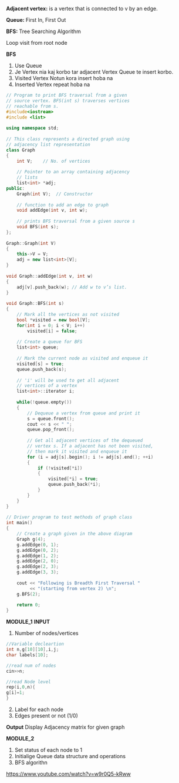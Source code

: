 **Adjacent vertex:** is a vertex that is connected to v by an edge.

**Queue:** First In, First Out 

**BFS:** Tree Searching Algorithm

Loop visit from root node 

**BFS**
1. Use Queue
2. Je Vertex nia kaj korbo tar adjacent Vertex Queue te insert korbo.
3. Visited Vertex Notun kora insert hoba na 
4. Inserted Vertex repeat hoba na 

````cpp
// Program to print BFS traversal from a given
// source vertex. BFS(int s) traverses vertices
// reachable from s.
#include<iostream>
#include <list>
 
using namespace std;
 
// This class represents a directed graph using
// adjacency list representation
class Graph
{
    int V;    // No. of vertices
 
    // Pointer to an array containing adjacency
    // lists
    list<int> *adj;  
public:
    Graph(int V);  // Constructor
 
    // function to add an edge to graph
    void addEdge(int v, int w);
 
    // prints BFS traversal from a given source s
    void BFS(int s); 
};
 
Graph::Graph(int V)
{
    this->V = V;
    adj = new list<int>[V];
}
 
void Graph::addEdge(int v, int w)
{
    adj[v].push_back(w); // Add w to v’s list.
}
 
void Graph::BFS(int s)
{
    // Mark all the vertices as not visited
    bool *visited = new bool[V];
    for(int i = 0; i < V; i++)
        visited[i] = false;
 
    // Create a queue for BFS
    list<int> queue;
 
    // Mark the current node as visited and enqueue it
    visited[s] = true;
    queue.push_back(s);
 
    // 'i' will be used to get all adjacent
    // vertices of a vertex
    list<int>::iterator i;
 
    while(!queue.empty())
    {
        // Dequeue a vertex from queue and print it
        s = queue.front();
        cout << s << " ";
        queue.pop_front();
 
        // Get all adjacent vertices of the dequeued
        // vertex s. If a adjacent has not been visited,
        // then mark it visited and enqueue it
        for (i = adj[s].begin(); i != adj[s].end(); ++i)
        {
            if (!visited[*i])
            {
                visited[*i] = true;
                queue.push_back(*i);
            }
        }
    }
}
 
// Driver program to test methods of graph class
int main()
{
    // Create a graph given in the above diagram
    Graph g(4);
    g.addEdge(0, 1);
    g.addEdge(0, 2);
    g.addEdge(1, 2);
    g.addEdge(2, 0);
    g.addEdge(2, 3);
    g.addEdge(3, 3);
 
    cout << "Following is Breadth First Traversal "
         << "(starting from vertex 2) \n";
    g.BFS(2);
 
    return 0;
}
````
**MODULE_1**
**INPUT**
1. Number of nodes/vertices
````cpp
//Variable decleartion
int n,g[10][10],i,j;
char labels[10];

//read num of nodes
cin>>n;

//read Node level
rep(i,0,n){
g[i]=1;
}
````
2. Label for each node
3. Edges present or not (1/0)

**Output**
Display Adjacency matrix for given graph

**MODULE_2**
1. Set status of each node to 1
2. Initialige Queue data structure and operations
3. BFS algorithn

https://www.youtube.com/watch?v=w9r0Q5-kRww


